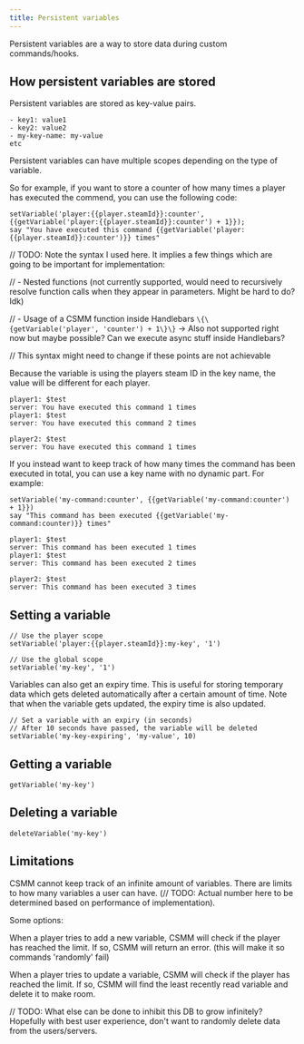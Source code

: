 ```yaml
---
title: Persistent variables
---
```


Persistent variables are a way to store data during custom commands/hooks.

## How persistent variables are stored

Persistent variables are stored as key-value pairs.

```
- key1: value1
- key2: value2
- my-key-name: my-value
etc
```

Persistent variables can have multiple scopes depending on the type of variable.

So for example, if you want to store a counter of how many times a player has executed the commend, you can use the following code:

```
setVariable('player:{{player.steamId}}:counter', {{getVariable('player:{{player.steamId}}:counter') + 1}});
say "You have executed this command {{getVariable('player:{{player.steamId}}:counter')}} times"
```

// TODO: Note the syntax I used here. It implies a few things which are going to be important for implementation:

// - Nested functions (not currently supported, would need to recursively resolve function calls when they appear in parameters. Might be hard to do? Idk)

// - Usage of a CSMM function inside Handlebars `\{\{getVariable('player', 'counter') + 1\}\}` -> Also not supported right now but maybe possible? Can we execute async stuff inside Handlebars?

// This syntax might need to change if these points are not achievable

Because the variable is using the players steam ID in the key name, the value will be different for each player.

```
player1: $test
server: You have executed this command 1 times
player1: $test
server: You have executed this command 2 times

player2: $test
server: You have executed this command 1 times
```

If you instead want to keep track of how many times the command has been executed in total, you can use a key name with no dynamic part. For example:

```
setVariable('my-command:counter', {{getVariable('my-command:counter') + 1}})
say "This command has been executed {{getVariable('my-command:counter)}} times"

```

```
player1: $test
server: This command has been executed 1 times
player1: $test
server: This command has been executed 2 times

player2: $test
server: This command has been executed 3 times
```

## Setting a variable

```
// Use the player scope
setVariable('player:{{player.steamId}}:my-key', '1')

// Use the global scope
setVariable('my-key', '1')
```

Variables can also get an expiry time. This is useful for storing temporary data which gets deleted automatically after a certain amount of time.
Note that when the variable gets updated, the expiry time is also updated.

```
// Set a variable with an expiry (in seconds)
// After 10 seconds have passed, the variable will be deleted
setVariable('my-key-expiring', 'my-value', 10)
```

## Getting a variable

```
getVariable('my-key')
```

## Deleting a variable

```
deleteVariable('my-key')
```

## Limitations

CSMM cannot keep track of an infinite amount of variables. There are limits to how many variables a user can have. (// TODO: Actual number here to be determined based on performance of implementation).

Some options:

When a player tries to add a new variable, CSMM will check if the player has reached the limit. If so, CSMM will return an error. (this will make it so commands 'randomly' fail)

When a player tries to update a variable, CSMM will check if the player has reached the limit. If so, CSMM will find the least recently read variable and delete it to make room.

// TODO: What else can be done to inhibit this DB to grow infinitely? Hopefully with best user experience, don't want to randomly delete data from the users/servers.
